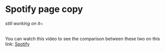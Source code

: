 # Spotify page copy
###### still working on it~
You can watch this video to see the comparison between these two on this link: [Spotify]()
